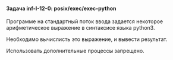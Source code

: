 #### Задача inf-I-12-0: posix/exec/exec-python
Программе на стандартный поток ввода задается некоторое арифметическое выражение в синтаксисе языка python3.

Необходимо вычислисть это выражение, и вывести результат.

Использовать дополнительные процессы запрещено.
